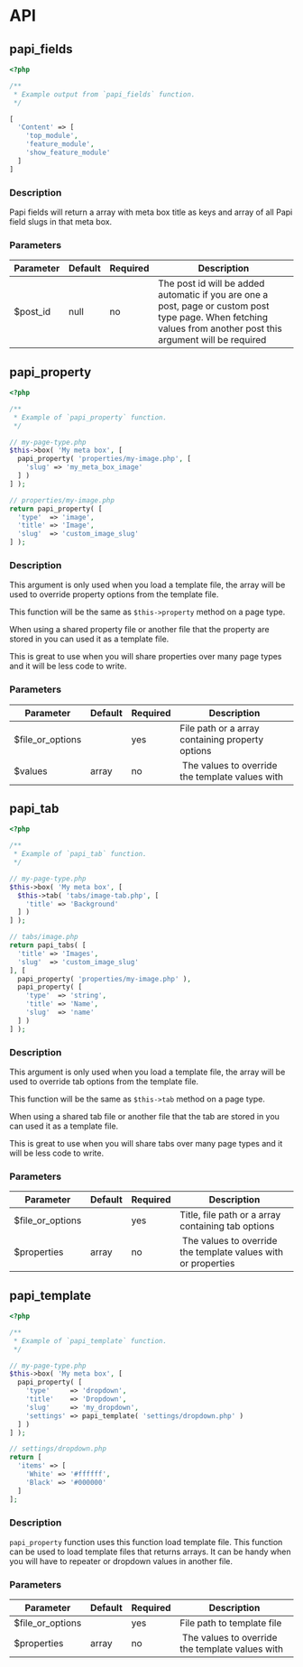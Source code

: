 # API

## papi_fields

```php
<?php

/**
 * Example output from `papi_fields` function.
 */

[
  'Content' => [
    'top_module',
    'feature_module',
    'show_feature_module'
  ]
]
```

### Description

Papi fields will return a array with meta box title as keys and array of all Papi field slugs in that meta box.

### Parameters

Parameter | Default | Required | Description
----------|---------|----------|------------------------------------------------
$post_id  | null    | no       | The post id will be added automatic if you are one a post, page or custom post type page. When fetching values from another post this argument will be required

## papi_property

```php
<?php

/**
 * Example of `papi_property` function.
 */

// my-page-type.php
$this->box( 'My meta box', [
  papi_property( 'properties/my-image.php', [
    'slug' => 'my_meta_box_image'
  ] )
] );

// properties/my-image.php
return papi_property( [
  'type'  => 'image',
  'title' => 'Image',
  'slug'  => 'custom_image_slug'
] );
```

### Description

This argument is only used when you load a template file, the array will be used to override property options from the template file.

This function will be the same as `$this->property` method on a page type.

When using a shared property file or another file that the property are stored in you can used it as a template file.

This is great to use when you will share properties over many page types and it will be less code to write.

### Parameters

Parameter         | Default | Required | Description
------------------|---------|----------|----------------------------------------
$file_or_options  |         | yes      | File path or a array containing property options
$values           | array | no       | The values to override the template values with

## papi_tab

```php
<?php

/**
 * Example of `papi_tab` function.
 */

// my-page-type.php
$this->box( 'My meta box', [
  $this->tab( 'tabs/image-tab.php', [
    'title' => 'Background'
  ] )
] );

// tabs/image.php
return papi_tabs( [
  'title' => 'Images',
  'slug'  => 'custom_image_slug'
], [
  papi_property( 'properties/my-image.php' ),
  papi_property( [
    'type'  => 'string',
    'title' => 'Name',
    'slug'  => 'name'
  ] )
] );
```

### Description

This argument is only used when you load a template file, the array will be used to override tab options from the template file.

This function will be the same as `$this->tab` method on a page type.

When using a shared tab file or another file that the tab are stored in you can used it as a template file.

This is great to use when you will share tabs over many page types and it will be less code to write.

### Parameters

Parameter         | Default | Required | Description
------------------|---------|----------|----------------------------------------
$file_or_options  |         | yes      | Title, file path or a array containing tab options
$properties       | array   | no       | The values to override the template values with or properties

## papi_template

```php
<?php

/**
 * Example of `papi_template` function.
 */

// my-page-type.php
$this->box( 'My meta box', [
  papi_property( [
    'type'     => 'dropdown',
    'title'    => 'Dropdown',
    'slug'     => 'my_dropdown',
    'settings' => papi_template( 'settings/dropdown.php' )
  ] )
] );

// settings/dropdown.php
return [
  'items' => [
    'White' => '#ffffff',
    'Black' => '#000000'
  ]
];
```

### Description

`papi_property` function uses this function load template file. This function can be used to load template files that returns arrays. It can be handy when you will have to repeater or dropdown values in another file.

### Parameters

Parameter         | Default | Required | Description
------------------|---------|----------|----------------------------------------
$file_or_options  |         | yes      | File path to template file
$properties       | array   | no       | The values to override the template values with
